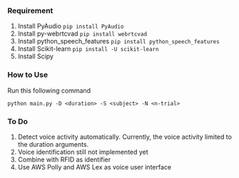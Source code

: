### Requirement

1. Install PyAudio `pip install PyAudio`
2. Install py-webrtcvad `pip install webrtcvad`
3. Install python_speech_features `pip install python_speech_features`
4. Install Scikit-learn `pip install -U scikit-learn`
5. Install Scipy

### How to Use
Run this following command

`python main.py -D <duration> -S <subject> -N <n-trial>`

### To Do
1. Detect voice activity automatically.
Currently, the voice activity limited to the duration arguments.
2. Voice identification still not implemented yet
3. Combine with RFID as identifier
4. Use AWS Polly and AWS Lex as voice user interface
